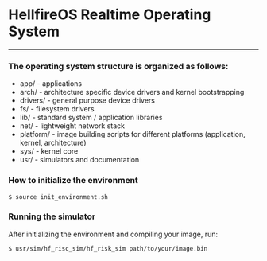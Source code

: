 # HellfireOS Realtime Operating System

---
### The operating system structure is organized as follows:

- app/ - applications
- arch/ - architecture specific device drivers and kernel bootstrapping
- drivers/ - general purpose device drivers
- fs/ - filesystem drivers
- lib/ - standard system / application libraries
- net/ - lightweight network stack
- platform/ - image building scripts for different platforms (application, kernel, architecture)
- sys/ - kernel core
- usr/ - simulators and documentation

### How to initialize the environment
```
$ source init_environment.sh
```

### Running the simulator
After initializing the environment and compiling your image, run:
```
$ usr/sim/hf_risc_sim/hf_risk_sim path/to/your/image.bin
```
